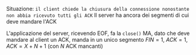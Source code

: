 Situazione: `il client chiede la chiusura della connessione nonostante non abbia ricevuto tutti gli ACK`
Il server ha ancora dei segmenti di cui deve mandare l'ACK

L'applicazione del server, ricevendo EOF, fa la `close()` MA, dato che deve mandare al client un ACK, manda in un unico segmento $FIN = 1$, $ACK = 1$, $ACK=X+N+1$ (con $N$ ACK mancanti)